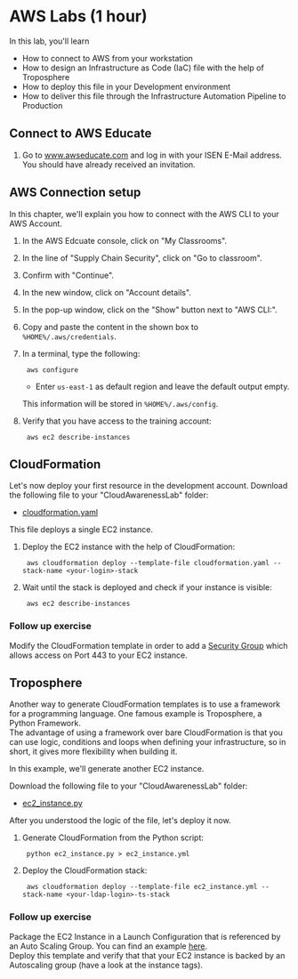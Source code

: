# AWS Labs (1 hour)

In this lab, you'll learn

* How to connect to AWS from your workstation
* How to design an Infrastructure as Code (IaC) file with the help of Troposphere
* How to deploy this file in your Development environment
* How to deliver this file through the Infrastructure Automation Pipeline to Production

## Connect to AWS Educate

1. Go to www.awseducate.com and log in with your ISEN E-Mail address. You should have already received an invitation.

## AWS Connection setup

In this chapter, we'll explain you how to connect with the AWS CLI to your AWS Account.  

1. In the AWS Edcuate console, click on "My Classrooms".

1. In the line of "Supply Chain Security", click on "Go to classroom".

1. Confirm with "Continue".

1. In the new window, click on "Account details".

1. In the pop-up window, click on the "Show" button next to "AWS CLI:".

1. Copy and paste the content in the shown box to `%HOME%/.aws/credentials`.

1. In a terminal, type the following:  

        aws configure

    - Enter `us-east-1` as default region and leave the default output empty.  
    
    This information will be stored in `%HOME%/.aws/config`.

1. Verify that you have access to the training account:

        aws ec2 describe-instances

## CloudFormation

Let's now deploy your first resource in the development account. 
Download the following file to your "CloudAwarenessLab" folder:  

- [cloudformation.yaml](./files/aws/cloudformation.yaml)  

This file deploys a single EC2 instance.

1. Deploy the EC2 instance with the help of CloudFormation:   

        aws cloudformation deploy --template-file cloudformation.yaml --stack-name <your-login>-stack

1. Wait until the stack is deployed and check if your instance is visible:  

        aws ec2 describe-instances

### Follow up exercise

Modify the CloudFormation template in order to add a [Security Group](https://docs.aws.amazon.com/de_de/AWSCloudFormation/latest/UserGuide/aws-properties-ec2-security-group.html) which allows access on Port 443 to your EC2 instance.

## Troposphere

Another way to generate CloudFormation templates is to use a framework for a programming language. One famous example is Troposphere, a Python Framework.  
The advantage of using a framework over bare CloudFormation is that you can use logic, conditions and loops when defining your infrastructure, so in short, it gives more flexibility when building it.  

In this example, we'll generate another EC2 instance.  

Download the following file to your "CloudAwarenessLab" folder:  

- [ec2_instance.py](./files/aws/ec2_instance.py)  

After you understood the logic of the file, let's deploy it now.

1. Generate CloudFormation from the Python script:  

        python ec2_instance.py > ec2_instance.yml

1. Deploy the CloudFormation stack:   

        aws cloudformation deploy --template-file ec2_instance.yml --stack-name <your-ldap-login>-ts-stack

### Follow up exercise

Package the EC2 Instance in a Launch Configuration that is referenced by an Auto Scaling Group. You can find an example [here](https://github.com/cloudtools/troposphere/blob/master/troposphere/autoscaling.py).  
Deploy this template and verify that that your EC2 instance is backed by an Autoscaling group (have a look at the instance tags).